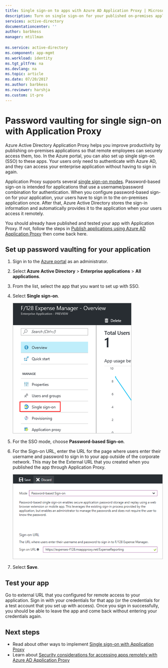 ```yaml
---
title: Single sign-on to apps with Azure AD Application Proxy | Microsoft Docs
description: Turn on single sign-on for your published on-premises applications with Azure AD Application Proxy in the Azure portal.
services: active-directory
documentationcenter: ''
author: barbkess
manager: mtillman

ms.service: active-directory
ms.component: app-mgmt
ms.workload: identity
ms.tgt_pltfrm: na
ms.devlang: na
ms.topic: article
ms.date: 07/20/2017
ms.author: barbkess
ms.reviewer: harshja
ms.custom: it-pro
---
```


# Password vaulting for single sign-on with Application Proxy

Azure Active Directory Application Proxy helps you improve productivity by publishing on-premises applications so that remote employees can securely access them, too. In the Azure portal, you can also set up single sign-on (SSO) to these apps. Your users only need to authenticate with Azure AD, and they can access your enterprise application without having to sign in again.

Application Proxy supports several [single sign-on modes](application-proxy-single-sign-on.md). Password-based sign-on is intended for applications that use a username/password combination for authentication. When you configure password-based sign-on for your application, your users have to sign in to the on-premises application once. After that, Azure Active Directory stores the sign-in information and automatically provides it to the application when your users access it remotely. 

You should already have published and tested your app with Application Proxy. If not, follow the steps in [Publish applications using Azure AD Application Proxy](application-proxy-publish-azure-portal.md) then come back here. 

## Set up password vaulting for your application

1. Sign in to the [Azure portal](https://portal.azure.com) as an administrator.
2. Select **Azure Active Directory** > **Enterprise applications** > **All applications**.
3. From the list, select the app that you want to set up with SSO.  
4. Select **Single sign-on**.

   ![Select Single sign-on](./media/application-proxy-configure-single-sign-on-password-vaulting/select-sso.png)

5. For the SSO mode, choose **Password-based Sign-on**.
6. For the Sign-on URL, enter the URL for the page where users enter their username and password to sign in to your app outside of the corporate network. This may be the External URL that you created when you published the app through Application Proxy. 

   ![Choose password-based Sign-on and enter your URL](./media/application-proxy-configure-single-sign-on-password-vaulting/password-sso.png)

7. Select **Save**.

<!-- Need to repro?
7. The page should tell you that a sign-in form was successfully detected at the provided URL. If it doesn't, select **Configure [your app name] Password Single Sign-on Settings** and choose **Manually detect sign-in fields**. Follow the instructions to point out where the sign-in credentials go. 
-->

## Test your app

Go to external URL that you configured for remote access to your application. Sign in with your credentials for that app (or the credentials for a test account that you set up with access). Once you sign in successfully, you should be able to leave the app and come back without entering your credentials again. 

## Next steps

- Read about other ways to implement [Single sign-on with Application Proxy](application-proxy-single-sign-on.md)
- Learn about [Security considerations for accessing apps remotely with Azure AD Application Proxy](application-proxy-security.md)